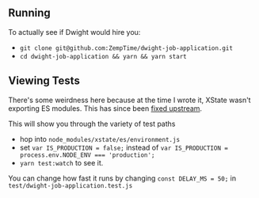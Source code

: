 ## Running
To actually see if Dwight would hire you:

* `git clone git@github.com:ZempTime/dwight-job-application.git`
* `cd dwight-job-application && yarn && yarn start`


## Viewing Tests
There's some weirdness here because at the time I wrote it, XState wasn't exporting ES modules. This has since been [fixed upstream](https://github.com/davidkpiano/xstate/releases/tag/%40xstate%2Ftest%400.4.0).

This will show you through the variety of test paths

* hop into `node_modules/xstate/es/environment.js`
* set `var IS_PRODUCTION = false;` instead of `var IS_PRODUCTION = process.env.NODE_ENV === 'production';`
* `yarn test:watch` to see it.

You can change how fast it runs by changing `const DELAY_MS = 50;` in `test/dwight-job-application.test.js`
